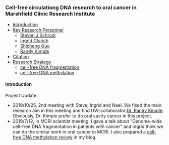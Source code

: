 <!-- markdown-toc start - Don't edit this section. Run M-x markdown-toc-refresh-toc -->
### Cell-free circulationg DNA research to oral cancer in Marshfield Clinic Research Institute
- [Introduction](#introduction)
- [Key Research Personnel](#introduction)
  - [Steven J Schrodi](https://scholar.google.com/citations?user=WM-TwVQAAAAJ&hl=en)
  - [Ingrid Glurich](https://www.marshfieldresearch.org/profiles/5891)
  - [Shicheng Guo](https://scholar.google.com/citations?user=BixB4TsAAAAJ&hl=en&oi=ao)
  - [Randy Kimple](https://www.humonc.wisc.edu/team_member/randall-kimple/)
- [Citation](#citation)
- [Research Strategy](#quick-tutorial)
  - [cell-free DNA fragmentation](#single-variant-tests)
  - [cell-free DNA methylation](#groupwise-tests)
 #### Introduction



Project Update:

* 2019/10/25, 2nd meeting with Steve, Ingrid and Neel. We fixed the main research aim in this meeting and find UW-collaborator:[Dr. Randy Kimple](https://www.humonc.wisc.edu/team_member/randall-kimple/). Obviously, Dr. Kimple prefer to do oral cavity cancer in this project. 
* 2019/7/12, In MCRI scientist meeting, I gave a talk about "Genome-wide cell-free DNA fragmentation in patients with cancer" and Ingrid think we can do the similar work in oral cancer in MCRI. I also prepared a [cell-free DNA methylation review](https://shicheng-guo.github.io/flexdashboard/2019/08/19/cfDNA_fragmentation) in my blog. 

